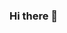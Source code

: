 ### Hi there 👋

<!--
**Hugoepsilva/Hugoepsilva** is a ✨ _special_ ✨ repository because its `README.md` (this file) appears on your GitHub profile
### Olá Eu sou o Hugo Ewerton 🤙

![Hugo Ewerton GitHub stats](https://github-readme-stats.vercel.app/api?username=Hugoepsilva&show_icons=true&theme=radical) 



## tecnologias que uso no meu dia  


<br/><div style="display: inline_block">
  <img align="center" alt="HTML5" src="https://img.shields.io/badge/HTML5-E34F26?style=for-the-badge&logo=html5&logoColor=white"/>
  <img align="center" alt="HTML5" src="https://img.shields.io/badge/CSS3-1572B6?style=for-the-badge&logo=css3&logoColor=white"/>
  <img align="center" alt="HTML5" src="	https://img.shields.io/badge/Sass-CC6699?style=for-the-badge&logo=sass&logoColor=white"/>
  <img align="center" alt="HTML5" src="https://img.shields.io/badge/Bootstrap-563D7C?style=for-the-badge&logo=bootstrap&logoColor=white"/>
  <img align="center" alt="HTML5" src="	https://img.shields.io/badge/JavaScript-F7DF1E?style=for-the-badge&logo=javascript&logoColor=black"/>
  <img align="center" alt="HTML5" src="	https://img.shields.io/badge/Java-ED8B00?style=for-the-badge&logo=openjdk&logoColor=white"/>

</div><br/>

[![Top Langs](https://github-readme-stats.vercel.app/api/top-langs/?username=Hugoepsilva&layout=compact)](https://github.com/anuraghazra/github-readme-stats)


## Atualmente estou em transição de carreira, cursando Analise e desenvolvimento de sistemas no segundo periodo.

Here are some ideas to get you started:

- 🔭 I’m currently working on ...
- 🌱 I’m currently learning ...
- 👯 I’m looking to collaborate on ...
- 🤔 I’m looking for help with ...
- 💬 Ask me about ...
- 📫 How to reach me: ...
- 😄 Pronouns: ...
- ⚡ Fun fact: ...
-->

